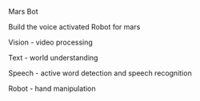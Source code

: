 Mars Bot



Build the voice activated Robot for mars

Vision - video processing 

Text - world understanding 

Speech - active word detection and speech recognition 

Robot - hand manipulation 

